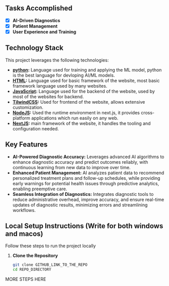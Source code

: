 ## Tasks Accomplished

- [x] **AI-Driven Diagnostics**
- [x] **Patient Management**
- [x] **User Experience and Training**

## Technology Stack

This project leverages the following technologies:

- **[python](https://www.python.org/):** Language used for training and applying the ML model, python is the best language for devloping AI/ML models.
- **[HTML](https://html.spec.whatwg.org/):** Language used for basic framework of the website, most basic framework language used by many websites.
- **[JavaScript](https://ecma-international.org/publications-and-standards/standards/ecma-262/):** Language used for the backend of the website, used by most of the websites for backend.
- **[TilwindCSS](https://tailwindcss.com/):** Used for frontend of the website, allows extensive customization.
- **[NodeJS](https://nodejs.org/en):** Used the runtime environment in next.js, it provides cross-platform applications which run easily on any web.
- **[NextJS](https://nextjs.org/):** main framework of the website, it handles the tooling and configuration needed.

## Key Features

- **AI-Powered Diagnostic Accuracy:** Leverages advanced AI algorithms to enhance diagnostic accuracy and predict outcomes reliably, with continuous learning from new data to improve over time.
- **Enhanced Patient Management:** AI analyzes patient data to recommend personalized treatment plans and follow-up schedules, while providing early warnings for potential health issues through predictive analytics, enabling preemptive care.
- **Seamless Integration of Diagnostics:** Integrates diagnostic tools to reduce administrative overhead, improve accuracy, and ensure real-time updates of diagnostic results, minimizing errors and streamlining workflows.

## Local Setup Instructions (Write for both windows and macos)

Follow these steps to run the project locally

1. **Clone the Repository**
   ```bash
   git clone GITHUB_LINK_TO_THE_REPO
   cd REPO_DIRECTORY
   ```

MORE STEPS HERE

